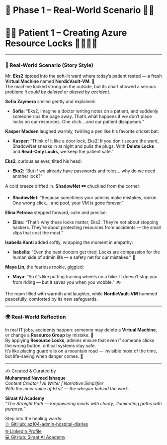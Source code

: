 # 🧾 Phase 1 – Real-World Scenario 🌸✨  

# 🌸✨ Patient 1 – Creating Azure Resource Locks 🌷🌼🧚‍♀

---

### 🏥 Real-World Scenario (Story Style)  

Mr. **Eks2** tiptoed into the soft-lit ward where today’s patient rested — a fresh **Virtual Machine** named **NordicVault-VM**. 🌸  
The machine looked strong on the outside, but its chart showed a serious problem: *it could be deleted or altered by accident*.  

**Sofia Zaymera** smiled gently and explained:  
- **Sofia**: “Eks2, imagine a doctor writing notes on a patient, and suddenly someone rips the page away. That’s what happens if we don’t place locks on our resources. One click… and our patient disappears.”  

**Kasper Madsen** laughed warmly, twirling a pen like his favorite cricket bat:  
- **Kasper**: “Think of it like a door lock, Eks2! If you don’t secure the ward, ShadowNet sneaks in at night and pulls the plugs. With **Delete Locks** and **Read-Only Locks**, we keep the patient safe.”  

**Eks2**, curious as ever, tilted his head:  
- **Eks2**: “But if we already have passwords and roles… why do we need another lock?”  

A cold breeze drifted in. **ShadowNet 🕶️** chuckled from the corner:  
- **ShadowNet**: “Because sometimes your admins make mistakes, rookie. One wrong click… and poof, your VM is gone forever.”  

**Elina Petrova** stepped forward, calm and precise:  
- **Elina**: “That’s why these locks matter, Eks2. They’re not about stopping hackers. They’re about protecting resources from accidents — the small slips that cost the most.”  

**Isabella Konti** added softly, wrapping the moment in empathy:  
- **Isabella**: “Even the best doctors get tired. Locks are compassion for the human side of admin life — a safety net for our mistakes.” 🌼  

**Maya Lin**, the fearless rookie, giggled:  
- **Maya**: “So it’s like putting training wheels on a bike. It doesn’t stop you from riding — but it saves you when you wobble.” 🚲  

The room filled with warmth and laughter, while **NordicVault-VM** hummed peacefully, comforted by its new safeguards.  

---

### 🌍 Real-World Reflection  

In real IT jobs, accidents happen: someone may delete a **Virtual Machine**, or change a **Resource Group** by mistake. 🌸  
By applying **Resource Locks**, admins ensure that even if someone clicks the wrong button, critical systems stay safe.  
It’s like placing guardrails on a mountain road — invisible most of the time, but life-saving when danger comes. 🌿  

---

✍️ Created & Curated by  
**Muhammad Naveed Ishaque**  
_Content Creator | AI Writer | Narrative Simplifier_  
_With the inner voice of Eks2 — the whisper behind the work._  

**Siraat AI Academy**  
_“The Straight Path — Empowering minds with clarity, illuminating paths with purpose.”_  

Step into the healing wards:  
[🩺 GitHub: az104-admin-hospital-diaries](https://github.com/siraat-ai-academy/az104-admin-hospital-diaries)  
[🌐 LinkedIn Profile](https://lnkd.in/dquwuE-5)  
[💻 GitHub: Siraat AI Academy](https://github.com/siraat-ai-academy)  
